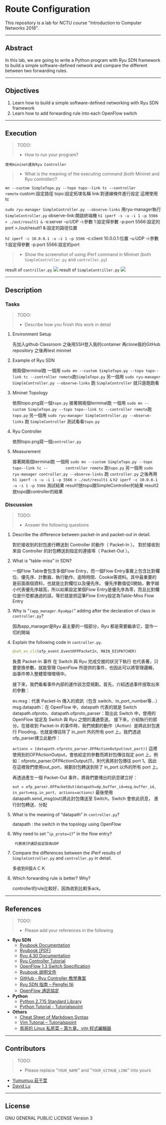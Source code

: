 # Route Configuration

This repository is a lab for NCTU course "Introduction to Computer Networks 2018".

---
## Abstract

In this lab, we are going to write a Python program with Ryu SDN framework to build a simple software-defined network and compare the different between two forwarding rules.

---
## Objectives

1. Learn how to build a simple software-defined networking with Ryu SDN framework
2. Learn how to add forwarding rule into each OpenFlow switch

---
## Execution

> TODO:
> * How to run your program?

    使用mininet還有Ryu Controller
> * What is the meaning of the executing command (both Mininet and Ryu controller)?

`mn --custom SimpleTopo.py --topo topo--link tc --controller         remote`
    custom:設定路徑
    topo:設定拓墣名稱
    link:對連線條件進行設定 這裡使用tc
    
    
`sudo ryu-manager SimpleController.py --observe-links`
    用ryu-manager執行`SimpleController.py`
    observe-link:開啟終端機
`h1 iperf -s -u -i 1 –p 5566 > ./out/result1 &`
    -s:server -u:UDP -i:參數 1:設定得參數 -p:port 5566:設定的port >./out/result1 &:設定的路徑位置 
    
`h2 iperf -c 10.0.0.1 -u –i 1 –p 5566`
    -c:client 10.0.0.1:位置 -u:UDP -i:參數 1:設定得參數 -p:port 5566:設定的port
    
> * Show the screenshot of using iPerf command in Mininet (both `SimpleController.py` and `controller.py`)

result of `contriller.py`
![](https://i.imgur.com/Zdq9YnU.jpg)
result of `SimpleContriller.py`
![](https://i.imgur.com/kX0LKFC.jpg)


---
## Description

### Tasks

> TODO:
> * Describe how you finish this work in detail

1. Environment Setup

    先加入github Classroom
    之後用SSH登入我的container 再clone我的GitHub repository
    之後再test mininet
2. Example of Ryu SDN

    開兩個terminal跑 一個用 
    `sudo mn --custom SimpleTopo.py --topo topo--link tc --controller remote`跑`SimpleTopo.py`
    另一個用 `sudo ryu-manager SimpleController.py --observe-links`
    跑 `SimpleController`
    就只是跑跑看

3. Mininet Topology

    依照topo.png寫一個`topo.py` 接著開兩個terminal跑 一個用 
    `sudo mn --custom SimpleTopo.py --topo topo--link tc --controller remote`跑`topo.py`
    另一個用 `sudo ryu-manager SimpleController.py --observe-links`
    跑 `SimpleController`
    測試看看`topo.py`


4. Ryu Controller

    依照topo.png寫一個`controller.py` 
5. Measurement

    接著開兩個terminal跑 一個用 
    `sudo mn --custom SimpleTopo.py --topo topo--link tc --        controller remote`
    跑`topo.py`
    另一個用 `sudo ryu-manager controller.py --observe-links`
    跑 `controller.py`
    之後再用
    `h1 iperf -s -u -i 1 –p 5566 > ./out/result1 &`
    `h2 iperf -c 10.0.0.1 -u –i 1 –p 5566`
    測試結果 result1放topo跟SimpleController的結果
    result2放topo跟controller的結果

### Discussion

> TODO:
> * Answer the following questions

1. Describe the difference between packet-in and packet-out in detail.

   對於接收到的封包進行轉送到 Controller 的動作（ Packet-In ）。
    對於接收到來自 Controller 的封包轉送到指定的連接埠（ Packet-Out ）。
2. What is “table-miss” in SDN?

    一個Flow Table會包含多個Flow Entry，而一個Flow Entry事實上包含比對欄位、優先序、計數器、執行動作、逾時時間、Cookie等資料。其中最重要的是前面兩個資料，也就是比對欄位以及優先序。 優先序數值從0開始，數字越小代表優先序越高，所以如果設定某個Flow Entry是優先序為零，而且比對欄位是什麼都通過的話，等於就是把這筆Flow Entry設定為Table-Miss Flow Entry
   
3. Why is "`(app_manager.RyuApp)`" adding after the declaration of class in `controller.py`?

    因為app_manager是Ryu 最主要的一個部分，Ryu 都是需要繼承它，當作一切的開端
   
4. Explain the following code in `controller.py`.
    ```python
    @set_ev_cls(ofp_event.EventOFPPacketIn, MAIN_DISPATCHER)
    ```
    
    負責 Packet-In 事件
    在 Switch 與 Ryu 完成交握的狀況下執行
    也代表著，只要更換參數，就能管理 OpenFlow 所提供的事件，也因此可以將管理邏輯，由事件帶入整體管理環境中。

    接下來，我們看看事件內部的運作該怎麼規劃。首先，介紹透過事件提取出來的參數：

    ev.msg：代表 Packet-In 傳入的資訊（包含 switch、in_port_number等...）
    msg.datapath：在 OpenFlow 中，datapath 代表的就是 Switch
    datapath.ofproto、datapath.ofproto_parser：取出此 Switch 中，使用的 OpenFlow 協定及 Switch 與 Ryu 之間的溝通管道。
    接下來，介紹執行的部分。在接收到 Packet-In 的事件時，我們規劃的動作（Action）是將此封包進行 Flooding，也就是傳往除了 in_port 外的所有 port     上。我們透過ofp_parser建立此動作：

    `actions = [datapath.ofproto_parser.OFPActionOutput(out_port)]`
    這裡使用到的OFPActionOutput，會依給定的參數而將封包傳往指定 port 上。例如：ofproto_parser.OFPActionOutput(1)，則代表將封包傳往 port 1。因此在這裡我們使用out_port，規劃封包轉送到除了 in_port 以外的所有 port 上。

    再透過產生一個 Packet-Out 事件，將我們要傳出的訊息建立好：

    `out = ofp_parser.OFPacketOut(datapath=dp,buffer_id=msg.buffer_id, in_port=msg.in_port, actions=actions)`
    最後使用datapath.send_msg(out)將此封包傳送至 Switch，Switch 會依此訊息， 進行封包轉送、分配
5. What is the meaning of “datapath” in `controller.py`?

    datapath : the switch in the topology using OpenFlow
   
6. Why need to set "`ip_proto=17`" in the flow entry?

        代表將IP通訊協定設為UDP
   
7. Compare the differences between the iPerf results of `SimpleController.py` and `controller.py` in detail.

   多收到6個ＡＣＫ
   
8. Which forwarding rule is better? Why?

    controller的rule比較好，因為收到比較多ack。

---
## References

> TODO: 
> * Please add your references in the following

* **Ryu SDN**
    * [Ryubook Documentation](https://osrg.github.io/ryu-book/en/html/)
    * [Ryubook [PDF]](https://osrg.github.io/ryu-book/en/Ryubook.pdf)
    * [Ryu 4.30 Documentation](https://github.com/mininet/mininet/wiki/Introduction-to-Mininet)
    * [Ryu Controller Tutorial](http://sdnhub.org/tutorials/ryu/)
    * [OpenFlow 1.3 Switch Specification](https://www.opennetworking.org/wp-content/uploads/2014/10/openflow-spec-v1.3.0.pdf)
    * [Ryubook 說明文件](https://osrg.github.io/ryu-book/zh_tw/html/)
    * [GitHub - Ryu Controller 教學專案](https://github.com/OSE-Lab/Learning-SDN/blob/master/Controller/Ryu/README.md)
    * [Ryu SDN 指南 – Pengfei Ni](https://feisky.gitbooks.io/sdn/sdn/ryu.html)
    * [OpenFlow 通訊協定](https://osrg.github.io/ryu-book/zh_tw/html/openflow_protocol.html)
* **Python**
    * [Python 2.7.15 Standard Library](https://docs.python.org/2/library/index.html)
    * [Python Tutorial - Tutorialspoint](https://www.tutorialspoint.com/python/)
* **Others**
    * [Cheat Sheet of Markdown Syntax](https://www.markdownguide.org/cheat-sheet)
    * [Vim Tutorial – Tutorialspoint](https://www.tutorialspoint.com/vim/index.htm)
    * [鳥哥的 Linux 私房菜 – 第九章、vim 程式編輯器](http://linux.vbird.org/linux_basic/0310vi.php)

---
## Contributors

> TODO:
> * Please replace "`YOUR_NAME`" and "`YOUR_GITHUB_LINK`" into yours

* [Yumumuu 莊于萱](https://github.com/nctucn/lab3-yumumuu)
* [David Lu](https://github.com/yungshenglu)

---
## License

GNU GENERAL PUBLIC LICENSE Version 3
